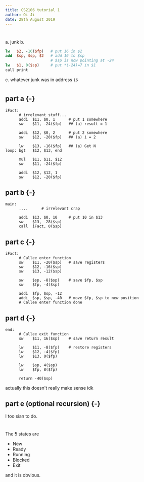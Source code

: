 ```yaml
---
title: CS2106 tutorial 1
author: Qi Ji
date: 28th August 2019
---
```


#

a. junk
b.

```mips
lw   $2, -16($fp)   # put 16 in $2
add  $sp, $sp, $2   # add 16 to $sp
                    # $sp is now pointing at -24
lw   $1, 0($sp)     # put *(-24)=7 in $1
call print
```
c. whatever junk was in address `16`

#

## part a {-}

```{.mips .numberLines}
iFact:
      # irrelevant stuff...
      addi  $11, $0, 1      # put 1 somewhere
      sw    $11, -24($fp)   ## (a) result = 1

      addi  $12, $0, 2      # put 2 somewhere
      sw    $12, -20($fp)   ## (a) i = 2

      lw    $13, -16($fp)   ## (a) Get N
loop: bgt   $12, $13, end

      mul   $11, $11, $12
      sw    $11, -24($fp)

      addi  $12, $12, 1
      sw    $12, -20($fp)
```

## part b {-}

```{.mips .numberLines}
main:
      ....      # irrelevant crap

      addi  $13, $0, 10     # put 10 in $13
      sw    $13, -28($sp)
      call  iFact, 0($sp)
```

## part c {-}

```{.mips .numberLines}
iFact:
      # Callee enter function
      sw    $11, -20($sp)   # save registers
      sw    $12, -16($sp)
      sw    $13, -12($sp)

      sw    $sp, -8($sp)    # save $fp, $sp
      sw    $fp, -4($sp)

      addi  $fp, $sp, -12
      addi  $sp, $sp, -40   # move $fp, $sp to new position
      # Callee enter function done
```

## part d {-}

```{.mips .numberLines}
end:
      # Callee exit function
      sw    $11, 16($sp)    # save return result

      lw    $11, -8($fp)    # restore registers
      lw    $12, -4($fp)
      lw    $13, 0($fp)

      lw    $sp, 4($sp)
      lw    $fp, 8($fp)

      return -40($sp)
```
actually this doesn't really make sense idk

## part e (optional recursion) {-}

I too sian to do.

#

The 5 states are

* New
* Ready
* Running
* Blocked
* Exit

and it is obvious.
